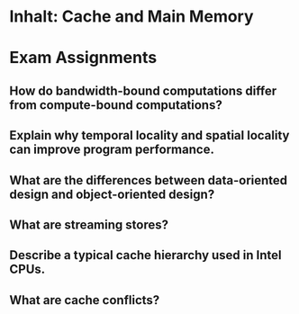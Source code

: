 # Inhalt: Cache and Main Memory
 

# Exam Assignments 


## How do bandwidth-bound computations differ from compute-bound computations?





## Explain why temporal locality and spatial locality can improve program performance.



## What are the differences between data-oriented design and object-oriented design?


## What are streaming stores?



## Describe a typical cache hierarchy used in Intel CPUs.



## What are cache conflicts?
